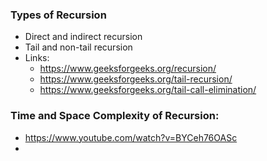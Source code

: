 ### Types of Recursion
- Direct and indirect recursion
- Tail and non-tail recursion
- Links:
    - https://www.geeksforgeeks.org/recursion/
    - https://www.geeksforgeeks.org/tail-recursion/
    - https://www.geeksforgeeks.org/tail-call-elimination/

### Time and Space Complexity of Recursion:

- https://www.youtube.com/watch?v=BYCeh76OASc
- 



